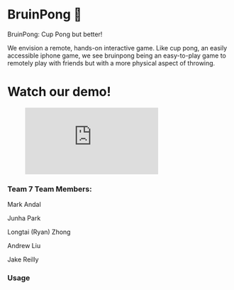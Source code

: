 # BruinPong 🥤
BruinPong: Cup Pong but better!

We envision a remote, hands-on interactive game. Like cup pong, an easily accessible iphone game, we see bruinpong being an easy-to-play game to remotely play with friends but with a more physical aspect of throwing.

# Watch our demo!

<html>
    <figure class="video_container">
    <iframe src="https://drive.google.com/file/d/1z662jNDa8HpSJmdtjth8kGNdrcOyu9te/view?usp=sharing" frameborder="0" allowfullscreen="true"> </iframe>
    </figure>
</html>

### Team 7 Team Members:
Mark Andal

Junha Park

Longtai (Ryan) Zhong

Andrew Liu

Jake Reilly

### Usage